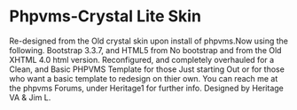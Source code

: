 # Phpvms-Crystal Lite Skin
Re-designed from the Old crystal skin upon install of phpvms.Now using the following.
Bootstrap 3.3.7, and HTML5 from No bootstrap and from the Old XHTML 4.0 html version.
Reconfigured, and completely overhauled for a Clean, and Basic PHPVMS Template for those
Just starting Out or for those who want a basic template to redesign on thier own.
You can reach me at the phpvms Forums, under Heritage1 for further info.
Designed by Heritage VA & Jim L.
